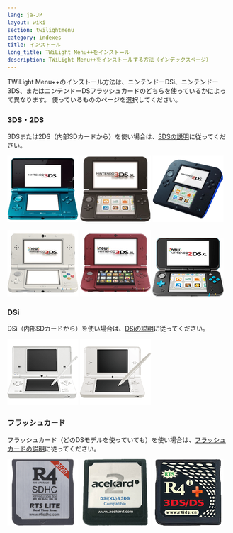 ```yaml
---
lang: ja-JP
layout: wiki
section: twilightmenu
category: indexes
title: インストール
long_title: TWiLight Menu++をインストール
description: TWiLight Menu++をインストールする方法（インデックスページ）
---
```


TWiLight Menu++のインストール方法は、ニンテンドーDSi、ニンテンドー3DS、またはニンテンドーDSフラッシュカードのどちらを使っているかによって異なります。 使っているもののページを選択してください。

### 3DS・2DS
3DSまたは2DS（内部SDカードから）を使い場合は、[3DSの説明](installing-3ds)に従ってください。

[![ニンテンドー3DS](/assets/images/consoles/old3ds.png)](installing-3ds) [![ニンテンドー3DS LL](/assets/images/consoles/old3dsxl.png)](installing-3ds) [![ニンテンドー2DS](/assets/images/consoles/2ds.png)](installing-3ds)

[![Newニンテンドー3DS](/assets/images/consoles/new3ds.png)](installing-3ds) [![Newニンテンドー3DS LL](/assets/images/consoles/new3dsxl.png)](installing-3ds) [![Newニンテンドー2DS LL](/assets/images/consoles/new2dsxl.png)](installing-3ds)

### DSi
DSi（内部SDカードから）を使い場合は、[DSiの説明](installing-dsi)に従ってください。

[![ニンテンドーDSi](/assets/images/consoles/dsi.png)](installing-dsi) [![ニンテンドーDSi LL](/assets/images/consoles/dsixl.png)](installing-dsi)

### フラッシュカード
フラッシュカード（どのDSモデルを使っていても）を使い場合は、[フラッシュカードの説明](installing-flashcard)に従ってください。

[![An r4isdhc.com flashcard](/assets/images/consoles/r4isdhc.com.png)](installing-flashcard) [![An Acekard2i flashcard](/assets/images/consoles/acekard2i.png)](installing-flashcard) [![An R4i Gold 3DS Plus flashcard](/assets/images/consoles/r4igold3dsplus.png)](installing-flashcard)
